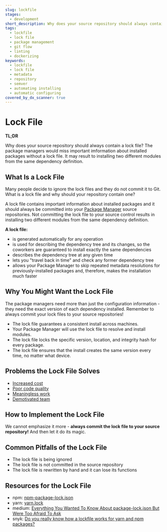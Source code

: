 ```yaml
---
slug: lockfile
stages:
  - development
short_description: Why does your source repository should always contain a lock file? The package managers would miss important imformation about installed packages without a lock file. It may result to installing two different modules from the same dependency definition.
tags:
  - lockfile
  - lock file
  - package management
  - git flow
  - linting
  - dockerizing
keywords:
  - lockfile
  - lock file
  - metadata
  - repository
  - semver
  - automating installing
  - automatic configuring
covered_by_dx_scanner: true
---
```


# Lock File

**TL;DR**

Why does your source repository should always contain a lock file? The package managers would miss important imformation about installed packages without a lock file. It may result to installing two different modules from the same dependency definition.

## What Is a Lock File

Many people decide to ignore the lock files and they do not commit it to Git. What is a lock file and why should your repository contain one?

A lock file contains important information about installed packages and it should always be committed into your [Package Manager](/practices/package-management) source repositories. Not committing the lock file to your source control results in installing two different modules from the same dependency definition.

**A lock file:**

- is generated automatically for any operation
- is used for describing the dependency tree and its changes, so the coworkers are guaranteed to install exactly the same dependencies
- describes the dependency tree at any given time
- lets you "travel back in time" and check any former dependency tree
- allows your Package Manager to skip repeated metadata resolutions for previously-installed packages and, therefore, makes the installation much faster

## Why You Might Want the Lock File

The package managers need more than just the configuration information - they need the exact version of each dependency installed. Remember to always commit your lock files to your source repositories!

- The lock file guarantees a consistent install across machines.
- Your Package Manager will use the lock file to resolve and install modules.
- The lock file locks the specific version, location, and integrity hash for every package.
- The lock file ensures that the install creates the same version every time, no matter what device.

## Problems the Lock File Solves

- [Increased cost](/problems/increased-cost)
- [Poor code quality](/problems/poor-code-quality)
- [Meaningless work](/problems/meaningless-work)
- [Demotivated team](/problems/demotivated-team)

## How to Implement the Lock File

We cannot emphasize it more - **always commit the lock file to your source repository!** And then let it do its magic.

## Common Pitfalls of the Lock File

- The lock file is being ignored
- The lock file is not committed in the source repository
- The lock file is rewritten by hand and it can lose its functions

## Resources for the Lock File

- npm: [npm-package-lock.json](https://docs.npmjs.com/files/package-lock.json)
- yarn: [yarn.lock](https://yarnpkg.com/lang/en/docs/yarn-lock/)
- medium: [Everything You Wanted To Know About package-lock.json But Were Too Afraid To Ask](https://medium.com/coinmonks/everything-you-wanted-to-know-about-package-lock-json-b81911aa8ab8)
- snyk: [Do you really know how a lockfile works for yarn and npm packages?](https://snyk.io/blog/making-sense-of-package-lock-files-in-the-npm-ecosystem/)
